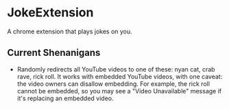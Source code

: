 # JokeExtension
A chrome extension that plays jokes on you.

## Current Shenanigans
* Randomly redirects all YouTube videos to one of these: nyan cat, crab rave, rick roll.
  It works with embedded YouTube videos, with one caveat: the video owners can disallow embedding. For example, the rick roll cannot be embedded, so you may see a "Video Unavailable" message if it's replacing an embedded video.
